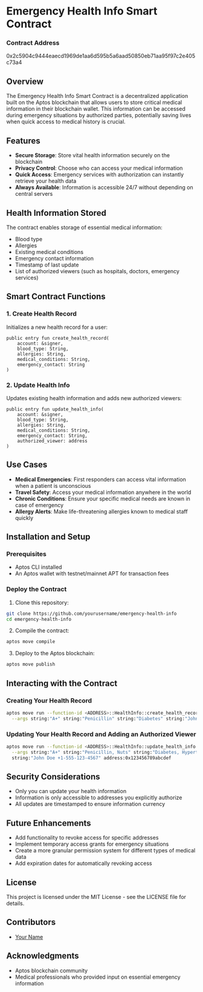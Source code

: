 # Emergency Health Info Smart Contract

### Contract Address 
0x2c5904c9444eaecd1969de1aa6d595b5a6aad50850eb71aa95f97c2e405c73a4

## Overview

The Emergency Health Info Smart Contract is a decentralized application built on the Aptos blockchain that allows users to store critical medical information in their blockchain wallet. This information can be accessed during emergency situations by authorized parties, potentially saving lives when quick access to medical history is crucial.

## Features

- **Secure Storage**: Store vital health information securely on the blockchain
- **Privacy Control**: Choose who can access your medical information
- **Quick Access**: Emergency services with authorization can instantly retrieve your health data
- **Always Available**: Information is accessible 24/7 without depending on central servers

## Health Information Stored

The contract enables storage of essential medical information:
- Blood type
- Allergies
- Existing medical conditions
- Emergency contact information
- Timestamp of last update
- List of authorized viewers (such as hospitals, doctors, emergency services)

## Smart Contract Functions

### 1. Create Health Record

Initializes a new health record for a user:

```move
public entry fun create_health_record(
    account: &signer, 
    blood_type: String,
    allergies: String,
    medical_conditions: String,
    emergency_contact: String
)
```

### 2. Update Health Info

Updates existing health information and adds new authorized viewers:

```move
public entry fun update_health_info(
    account: &signer,
    blood_type: String,
    allergies: String,
    medical_conditions: String,
    emergency_contact: String,
    authorized_viewer: address
)
```

## Use Cases

- **Medical Emergencies**: First responders can access vital information when a patient is unconscious
- **Travel Safety**: Access your medical information anywhere in the world
- **Chronic Conditions**: Ensure your specific medical needs are known in case of emergency
- **Allergy Alerts**: Make life-threatening allergies known to medical staff quickly

## Installation and Setup

### Prerequisites

- Aptos CLI installed
- An Aptos wallet with testnet/mainnet APT for transaction fees

### Deploy the Contract

1. Clone this repository:
```bash
git clone https://github.com/yourusername/emergency-health-info
cd emergency-health-info
```

2. Compile the contract:
```bash
aptos move compile
```

3. Deploy to the Aptos blockchain:
```bash
aptos move publish
```

## Interacting with the Contract

### Creating Your Health Record

```bash
aptos move run --function-id <ADDRESS>::HealthInfo::create_health_record \
  --args string:"A+" string:"Penicillin" string:"Diabetes" string:"John Doe +1-555-123-4567"
```

### Updating Your Health Record and Adding an Authorized Viewer

```bash
aptos move run --function-id <ADDRESS>::HealthInfo::update_health_info \
  --args string:"A+" string:"Penicillin, Nuts" string:"Diabetes, Hypertension" \
  string:"John Doe +1-555-123-4567" address:0x123456789abcdef
```

## Security Considerations

- Only you can update your health information
- Information is only accessible to addresses you explicitly authorize
- All updates are timestamped to ensure information currency

## Future Enhancements

- Add functionality to revoke access for specific addresses
- Implement temporary access grants for emergency situations
- Create a more granular permission system for different types of medical data
- Add expiration dates for automatically revoking access

## License

This project is licensed under the MIT License - see the LICENSE file for details.

## Contributors

- [Your Name](https://github.com/yourusername)

## Acknowledgments

- Aptos blockchain community
- Medical professionals who provided input on essential emergency information
